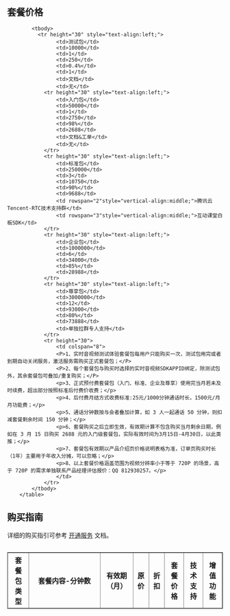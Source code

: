 
## 套餐价格

<table border="1" align="left">
            <thead>
                <tr height="40" style="text-align:center; font-weight:bold;30;">
                    <th>套餐包类型</th>
                    <th width="150" >套餐内容-分钟数</th>
                    <th>有效期（月）</th>
                    <th>原价</th>
                    <th>折扣</th>
                    <th>套餐价格</th>
                    <th>技术支持</th>
                    <th>增值功能</th>
                </tr>
            </thead>
            
            <tbody>
			  <tr height="30" style="text-align:left;">
                    <td>测试包</td>
                    <td>10000</td>
                    <td>1</td>
                    <td>250</td>
                    <td>0.4%</td>
                    <td>1</td>
                    <td>文档</td>
                    <td>无</td>
                <tr height="30" style="text-align:left;">
                    <td>入门包</td>
                    <td>50000</td>
                    <td>1</td>
                    <td>2750</td>
                    <td>98%</td>
                    <td>2688</td>
                    <td>文档&工单</td>
                    <td>无</td>
                </tr>
                <tr height="30" style="text-align:left;">
                    <td>标准包</td>
                    <td>250000</td>
                    <td>3</td>
                    <td>10750</td>
                    <td>90%</td>
                    <td>9688</td>
                    <td rowspan="2"style="vertical-align:middle;">腾讯云Tencent-RTC技术支持群</td>
                    <td rowspan="3"style="vertical-align:middle;">互动课堂白板SDK</td>
                </tr>
                <tr height="30" style="text-align:left;">
                    <td>企业包</td>
                    <td>1000000</td>
                    <td>6</td>
                    <td>34000</td>
                    <td>85%</td>
                    <td>28988</td>
                </tr>
                <tr height="30" style="text-align:left;">
                    <td>尊享包</td>
                    <td>3000000</td>
                    <td>12</td>
                    <td>93000</td>
                    <td>80%</td>
                    <td>73888</td>
                    <td>单独拉群专人支持</td>
                </tr>
                <tr height="30">
                    <td colspan="8">
					<P>1、实时音视频测试体验套餐包每用户只能购买一次，测试包用完或者到期自动关闭服务，激活服务需购买正式套餐包；</P>
                    <P>2、每个套餐包与购买时选择的实时音视频SDKAPPID绑定，除测试包外，其余套餐包可叠加/重复购买；</P>
                    <p>3、正式预付费套餐包（入门、标准、企业及尊享）使用完当月若未及时续费，超出部分按照标准后付费价收费；</p>
                    <p>4、后付费月结方式收费标准:25元/1000分钟通话时长，1500元/月 月功能费；</p>
                    <p>5、通话分钟数按与会者叠加计算，如 3 人一起通话 50 分钟，则扣减套餐剩余时间 150 分钟；</p>
                    <p>6、套餐购买之后立即生效，有效期计算不包含购买当月剩余日期，例如在 3 月 15 日购买 2688 元的入门级套餐包，实际有效时间为3月15日-4月30日，以此类推；</p>
					<p>7、套餐包有效期以产品介绍页价格说明表格为准，订单页购买时长（1年）主要用于年收入分摊，可以忽略；</p>
					<p>8、以上套餐价格涵盖范围为视频分辨率小于等于 720P 的场景，高于 720P 的需求单独联系产品经理评估报价：QQ 812930257。</p>
                    </td>
                </tr>
            </tbody>
        </table>
        
## 购买指南
详细的购买指引可参考 [开通服务](https://cloud.tencent.com/document/product/647/17195) 文档。
